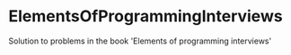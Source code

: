 # ElementsOfProgrammingInterviews
Solution to problems in the book 'Elements of programming interviews'
